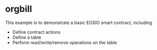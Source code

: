 # orgbill

This example is to demonstrate a basic EOSIO smart contract, including

- Define contract actions
- Define a table
- Perform read/write/remove operations on the table
